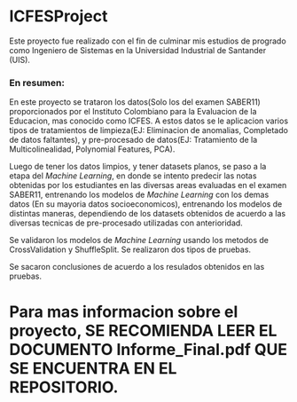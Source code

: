# ICFESProject

Este proyecto fue realizado con el fin de culminar mis estudios de progrado como Ingeniero de Sistemas en la Universidad Industrial de Santander (UIS).  

### En resumen:  
En este proyecto se trataron los datos(Solo los del examen SABER11) proporcionados por el Instituto Colombiano para la Evaluacion de la Educacion,
mas conocido como ICFES. A estos datos se le aplicacion varios tipos de tratamientos de limpieza(EJ: Eliminacion de anomalias, Completado
de datos faltantes), y pre-procesado de datos(EJ: Tratamiento de la Multicolinealidad, Polynomial Features, PCA).

Luego de tener los datos limpios, y tener datasets planos, se paso a la etapa del *Machine Learning*, en donde se intento predecir
las notas obtenidas por los estudiantes en las diversas areas evaluadas en el examen SABER11, entrenando los modelos
de *Machine Learning* con los demas datos (En su mayoria datos socioeconomicos), entrenando los modelos de distintas maneras, 
dependiendo de los datasets obtenidos de acuerdo a las diversas tecnicas de pre-procesado utilizadas con anterioridad.

Se validaron los modelos de *Machine Learning* usando los metodos de CrossValidation y ShuffleSplit.
Se realizaron dos tipos de pruebas.

Se sacaron conclusiones de acuerdo a los resulados obtenidos en las pruebas.

# Para mas informacion sobre el proyecto, **SE RECOMIENDA LEER EL DOCUMENTO Informe_Final.pdf QUE SE ENCUENTRA EN EL REPOSITORIO**.

